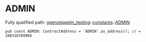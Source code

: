 # ADMIN

Fully qualified path: [openzeppelin_testing](./openzeppelin_testing.md)::[constants](./openzeppelin_testing-constants.md)::[ADMIN](./openzeppelin_testing-constants-ADMIN.md)

<pre><code class="language-cairo">pub const ADMIN: ContractAddress = &apos;ADMIN&apos;.as_address(); // = 280318789966</code></pre>

